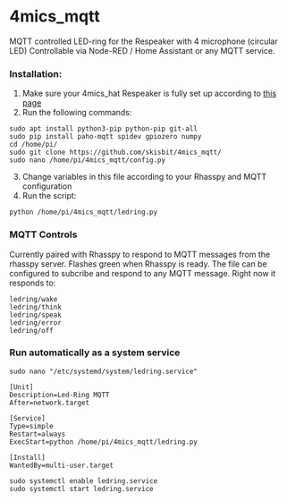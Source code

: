 # 4mics_mqtt
MQTT controlled LED-ring for the Respeaker with 4 microphone (circular LED)
Controllable via Node-RED / Home Assistant or any MQTT service.

### Installation:
1. Make sure your 4mics_hat Respeaker is fully set up according to [this page](https://github.com/respeaker/4mics_hat)
2. Run the following commands:
```
sudo apt install python3-pip python-pip git-all
sudo pip install paho-mqtt spidev gpiozero numpy
cd /home/pi/
sudo git clone https://github.com/skisbit/4mics_mqtt/
sudo nano /home/pi/4mics_mqtt/config.py
```
3. Change variables in this file according to your Rhasspy and MQTT configuration
4. Run the script:
```
python /home/pi/4mics_mqtt/ledring.py
```

### MQTT Controls
Currently paired with Rhasspy to respond to MQTT messages from the rhasspy server. Flashes green when Rhasspy is ready.
The file can be configured to subcribe and respond to any MQTT message. Right now it responds to:
```
ledring/wake
ledring/think
ledring/speak
ledring/error
ledring/off
```

### Run automatically as a system service
```
sudo nano "/etc/systemd/system/ledring.service"
```

```
[Unit]
Description=Led-Ring MQTT
After=network.target

[Service]
Type=simple
Restart=always
ExecStart=python /home/pi/4mics_mqtt/ledring.py

[Install]
WantedBy=multi-user.target
```

```
sudo systemctl enable ledring.service
sudo systemctl start ledring.service
```

